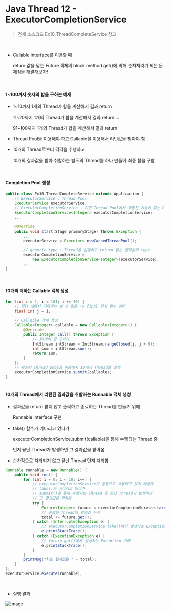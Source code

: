 

# Java Thread 12 - ExecutorCompletionService

> 전체 소스코드 Ex10_ThreadCompleteService 참고

<br>

- Callable interface를 이용할 때 

  return 값을 담는 Future 객체의 block method get()에 의해 순차처리가 되는 문제점을 해결해보자!

<br>

#### 1~100까지 숫자의 합을 구하는 예제

- 1~10까지 1개의 Thread가 합을 계산해서 결과 return

  11~20까지 1개의 Thread가 합을 계산해서 결과 return
  ...

  91~100까지 1개의 Thread가 합을 계산해서 결과 return

- Thread Pool을 이용해야 하고 Callable을 이용해서 리턴값을 받아야 함

- 10개의 Thread로부터 각각을 수행하고

  10개의 결과값을 받아 취합하는 별도의 Thread를 하나 만들어 최종 합을 구함

<br>

#### Completion Pool 생성

``` java
public class Ex10_ThreadCompleteService extends Application {
    // ExecutorService : Thread Pool
	ExecutorService executorService;
	// ExecutorCompletionService : 기존 Thread Pool에서 확장된 기능이 있는 Completion Pool 생성
	ExecutorCompletionService<Integer> executorCompletionService;
	...
        
    @Override
	public void start(Stage primaryStage) throws Exception {
        ...
    	executorService = Executors.newCachedThreadPool();

        // generic type : Thread를 실행하고 return 받는 결과값의 type
        executorCompletionService = 
            new ExecutorCompletionService<Integer>(executorService);
		...
}
```

<br>

#### 10개씩 더하는 Callable 객체 생성

``` java
for (int i = 1; i < 101; i += 10) {
    // 람다 내에서 지역변수 쓸 수 없음 -> final 임시 변수 선언
    final int j = i;

    // Callable 객체 생성
    Callable<Integer> callable = new Callable<Integer>() {
        @Override
        public Integer call() throws Exception {
            // 10개씩 합 구하기
            IntStream intStream = IntStream.rangeClosed(j, j + 9);
            int sum = intStream.sum();
            return sum;
        }
    };
    // 확장된 Thread pool을 이용해서 10개의 Thread를 실행
    executorCompletionService.submit(callable);
}
```

#### <br>10개의 Thread에서 리턴된 결과값을 취합하는 Runnable 객체 생성

- 결과값을 return 받지 않고 출력하고 종료하는 Thread를 만들기 위해

  Runnable interface 구현

- take() 함수가 기다리고 있다가

  executorCompletionService.submit(callable)을 통해 수행되는 Thread 중

  먼저 끝난 Thread가 발생하면 그 결과값을 받아옴

- 순차적으로 처리되지 않고 끝난 Thread 먼저 처리함

``` java
Runnable runnable = new Runnable() {
    public void run() {
        for (int i = 0; i < 10; i++) {
            // executorCompletionService가 공용으로 사용되고 있기 때문에
            // take()가 기다리고 있다가
            // submit()을 통해 수행되는 Thread 중 끝난 Thread가 발생하면
            // 그 결과값을 받아옴
            try {
                Future<Integer> future = executorCompletionService.take();
                // 종료된 Thread의 결과값 누적
                total += future.get();
            } catch (InterruptedException e) {
                // executorCompletionService.take()에서 발생하는 Exception 처리
                e.printStackTrace();
            } catch (ExecutionException e) {
                // future.get()에서 발생하는 Exception 처리
                e.printStackTrace();
            }
        }
        printMsg("최종 결과값은 " + total);
    }
};
executorService.execute(runnable);
```

<br>

- 실행 결과

![image](https://user-images.githubusercontent.com/50972986/63498736-78923e00-c501-11e9-9208-5bdbb83397fb.png)

